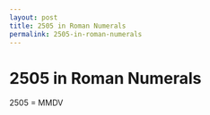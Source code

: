 ```yaml
---
layout: post
title: 2505 in Roman Numerals
permalink: 2505-in-roman-numerals
---
```


# 2505 in Roman Numerals

2505 = MMDV
